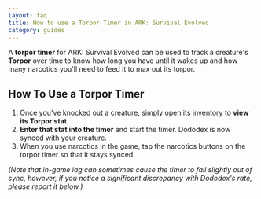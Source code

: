 ```yaml
---
layout: faq
title: How to use a Torpor Timer in ARK: Survival Evolved
category: guides
---
```


A **torpor timer** for ARK: Survival Evolved can be used to track a creature's **Torpor** over time to know how long you have until it wakes up and how many narcotics you'll need to feed it to max out its torpor.

## How To Use a Torpor Timer 
1.  Once you've knocked out a creature, simply open its inventory to **view its Torpor stat**. 
2.  **Enter that stat into the timer** and start the timer. Dododex is now synced with your creature. 
3.  When you use narcotics in the game, tap the narcotics buttons on the torpor timer so that it stays synced.

  
_(Note that in-game lag can sometimes cause the timer to fall slightly out of sync, however, if you notice a significant discrepancy with Dododex's rate, please report it below.)_